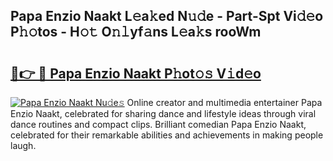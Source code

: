 ## Papa Enzio Naakt L𝚎a𝚔ed N𝚞𝚍e - Part-Spt Vi𝚍𝚎o P𝚑𝚘tos - H𝚘𝚝 O𝚗𝚕yf𝚊ns L𝚎a𝚔s rooWm

# <h2><a href="http://kf70y29.oniu.top/?m=Papa+Enzio+Naakt">🔗👉 🔴 Papa Enzio Naakt P𝚑ot𝚘𝚜 V𝚒d𝚎o</a></h2>

[![Papa Enzio Naakt Nu𝚍e𝚜](https://i.imgur.com/0qMVB7G.gif)](http://kf70y29.oniu.top/?m=Papa+Enzio+Naakt)
Online creator and multimedia entertainer Papa Enzio Naakt, celebrated for sharing dance and lifestyle ideas through viral dance routines and compact clips. Brilliant comedian Papa Enzio Naakt, celebrated for their remarkable abilities and achievements in making people laugh.  
